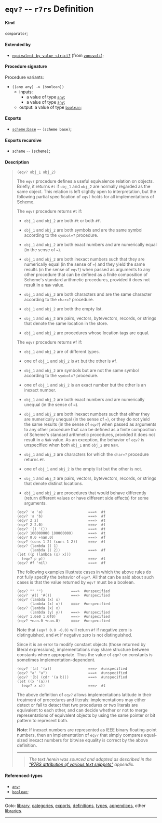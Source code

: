 

<a id='definition__r7rs__eqv_3f'></a>

# `eqv?` -- `r7rs` Definition


<a id='definition__r7rs__eqv_3f__kind'></a>

#### Kind

`comparator`;


<a id='definition__r7rs__eqv_3f__extended-by'></a>

#### Extended by

 * [`equivalent-by-value-strict?`](../../vonuvoli/definitions/equivalent-by-value-strict_3f.md#definition__vonuvoli__equivalent-by-value-strict_3f) (from [`vonuvoli`](../../vonuvoli/_index.md#library__vonuvoli));


<a id='definition__r7rs__eqv_3f__procedure-signature'></a>

#### Procedure signature

Procedure variants:
 * `((any any) -> (boolean))`
   * inputs:
     * a value of type [`any`](../../r7rs/types/any.md#type__r7rs__any);
     * a value of type [`any`](../../r7rs/types/any.md#type__r7rs__any);
   * output: a value of type [`boolean`](../../r7rs/types/boolean.md#type__r7rs__boolean);


<a id='definition__r7rs__eqv_3f__exports'></a>

#### Exports

 * [`scheme:base`](../../r7rs/exports/scheme_3a_base.md#export__r7rs__scheme_3a_base) -- `(scheme base)`;


<a id='definition__r7rs__eqv_3f__exports-recursive'></a>

#### Exports recursive

 * [`scheme`](../../r7rs/exports/scheme.md#export__r7rs__scheme) -- `(scheme)`;


<a id='definition__r7rs__eqv_3f__description'></a>

#### Description

> ````
> (eqv? obj_1 obj_2)
> ````
> 
> 
> The `eqv?` procedure defines a useful equivalence relation on objects.
> Briefly, it returns `#t` if `obj_1` and `obj_2` are
> normally regarded as the same object.  This relation is left slightly
> open to interpretation, but the following partial specification of
> `eqv?` holds for all implementations of Scheme.
> 
> 
> The `eqv?` procedure returns `#t` if:
> 
>   * `obj_1` and `obj_2` are both `#t` or both `#f`.
> 
>   * `obj_1` and `obj_2` are both symbols and are the same
> symbol according to the `symbol=?` procedure.
> 
>   * `obj_1` and `obj_2` are both exact numbers and
> are numerically equal (in the sense of `=`).
> 
>   * `obj_1` and `obj_2` are both inexact numbers such that
> they are numerically equal (in the sense of `=`)
> and they yield the same results (in the sense of `eqv?`)
> when passed as arguments to any other procedure
> that can be defined as a finite composition of Scheme's standard
> arithmetic procedures, provided it does not result in a `NaN` value.
> 
>   * `obj_1` and `obj_2` are both characters and are the same
> character according to the `char=?` procedure.
> 
>   * `obj_1` and `obj_2` are both the empty list.
> 
>   * `obj_1` and `obj_2` are pairs, vectors, bytevectors, records,
> or strings that denote the same location in the store.
> 
>   * `obj_1` and `obj_2` are procedures whose location tags are
> equal.
> 
> 
> The `eqv?` procedure returns `#f` if:
> 
>   * `obj_1` and `obj_2` are of different types.
> 
>   * one of `obj_1` and `obj_2` is `#t` but the other is
> `#f`.
> 
>   * `obj_1` and `obj_2` are symbols but are not the same
> symbol according to the `symbol=?` procedure.
> 
>   * one of `obj_1` and `obj_2` is an exact number but the other
> is an inexact number.
> 
>   * `obj_1` and `obj_2` are both exact numbers and
> are numerically unequal (in the sense of `=`).
> 
>   * `obj_1` and `obj_2` are both inexact numbers such that either
> they are numerically unequal (in the sense of `=`),
> or they do not yield the same results (in the sense of `eqv?`)
> when passed as arguments to any other procedure
> that can be defined as a finite composition of Scheme's standard
> arithmetic procedures, provided it does not result in a `NaN` value.
> As an exception, the behavior of `eqv?` is unspecified
> when both `obj_1` and `obj_2` are `NaN`.
> 
>   * `obj_1` and `obj_2` are characters for which the `char=?`
> procedure returns `#f`.
> 
>   * one of `obj_1` and `obj_2` is the empty list but the other
> is not.
> 
>   * `obj_1` and `obj_2` are pairs, vectors, bytevectors, records,
> or strings that denote distinct locations.
> 
>   * `obj_1` and `obj_2` are procedures that would behave differently
> (return different values or have different side effects) for some arguments.
> 
> 
> ````
> (eqv? 'a 'a)                     ===>  #t
> (eqv? 'a 'b)                     ===>  #f
> (eqv? 2 2)                       ===>  #t
> (eqv? 2 2.0)                     ===>  #f
> (eqv? '() '())                   ===>  #t
> (eqv? 100000000 100000000)       ===>  #t
> (eqv? 0.0 +nan.0)                ===>  #f
> (eqv? (cons 1 2) (cons 1 2))     ===>  #f
> (eqv? (lambda () 1)
>       (lambda () 2))             ===>  #f
> (let ((p (lambda (x) x)))
>   (eqv? p p))                    ===>  #t
> (eqv? #f 'nil)                   ===>  #f
> ````
> 
> 
> The following examples illustrate cases in which the above rules do
> not fully specify the behavior of `eqv?`.  All that can be said
> about such cases is that the value returned by `eqv?` must be a
> boolean.
> 
> ````
> (eqv? "" "")             ===>  #unspecified
> (eqv? '#() '#())         ===>  #unspecified
> (eqv? (lambda (x) x)
>       (lambda (x) x))    ===>  #unspecified
> (eqv? (lambda (x) x)
>       (lambda (y) y))    ===>  #unspecified
> (eqv? 1.0e0 1.0f0)       ===>  #unspecified
> (eqv? +nan.0 +nan.0)     ===>  #unspecified
> ````
> 
> Note that `(eqv? 0.0 -0.0)` will return `#f` if negative zero
> is distinguished, and `#t` if negative zero is not distinguished.
> 
> 
> Since it is an error to modify constant objects (those returned by
> literal expressions), implementations may
> share structure between constants where appropriate.  Thus
> the value of `eqv?` on constants is sometimes
> implementation-dependent.
> 
> ````
> (eqv? '(a) '(a))                 ===>  #unspecified
> (eqv? "a" "a")                   ===>  #unspecified
> (eqv? '(b) (cdr '(a b)))         ===>  #unspecified
> (let ((x '(a)))
>   (eqv? x x))                    ===>  #t
> ````
> 
> 
> The above definition of `eqv?` allows implementations latitude in
> their treatment of procedures and literals:  implementations may
> either detect or fail to detect that two procedures or two literals
> are equivalent to each other, and can decide whether or not to
> merge representations of equivalent objects by using the same pointer or
> bit pattern to represent both.
> 
> **Note**:  If inexact numbers are represented as IEEE binary floating-point numbers,
> then an implementation of `eqv?` that simply compares equal-sized
> inexact numbers for bitwise equality is correct by the above definition.
> 
> 
> ----
> > *The text herein was sourced and adapted as described in the ["R7RS attribution of various text snippets"](../../r7rs/appendices/attribution.md#appendix__r7rs__attribution) appendix.*


<a id='definition__r7rs__eqv_3f__referenced-types'></a>

#### Referenced-types

 * [`any`](../../r7rs/types/any.md#type__r7rs__any);
 * [`boolean`](../../r7rs/types/boolean.md#type__r7rs__boolean);

----

Goto: [library](../../r7rs/_index.md#library__r7rs), [categories](../../r7rs/categories/_index.md#toc__r7rs__categories), [exports](../../r7rs/exports/_index.md#toc__r7rs__exports), [definitions](../../r7rs/definitions/_index.md#toc__r7rs__definitions), [types](../../r7rs/types/_index.md#toc__r7rs__types), [appendices](../../r7rs/appendices/_index.md#toc__r7rs__appendices), other [libraries](../../_libraries.md#toc__libraries).

----

